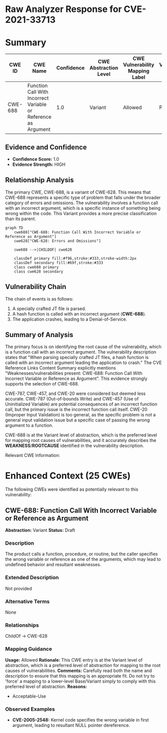 # Raw Analyzer Response for CVE-2021-33713

# Summary
| CWE ID | CWE Name | Confidence | CWE Abstraction Level | CWE Vulnerability Mapping Label | CWE-Vulnerability Mapping Notes |
|---|---|---|---|---|---|
| CWE-688 | Function Call With Incorrect Variable or Reference as Argument | 1.0 | Variant | Allowed | Primary CWE |

## Evidence and Confidence

*   **Confidence Score:** 1.0
*   **Evidence Strength:** HIGH

## Relationship Analysis
The primary CWE, CWE-688, is a variant of CWE-628. This means that CWE-688 represents a specific type of problem that falls under the broader category of errors and omissions. The vulnerability involves a function call with an incorrect argument, which is a specific instance of something being wrong within the code. This Variant provides a more precise classification than its parent.

```mermaid
graph TD
    cwe688["CWE-688: Function Call With Incorrect Variable or Reference as Argument"]
    cwe628["CWE-628: Errors and Omissions"]
    
    cwe688 -->|CHILDOF| cwe628
    
    classDef primary fill:#f96,stroke:#333,stroke-width:2px
    classDef secondary fill:#69f,stroke:#333
    class cwe688 primary
    class cwe628 secondary
```

## Vulnerability Chain
The chain of events is as follows:
1.  A specially crafted JT file is parsed.
2.  A hash function is called with an incorrect argument (**CWE-688**).
3.  The application crashes, leading to a Denial-of-Service.

## Summary of Analysis
The primary focus is on identifying the root cause of the vulnerability, which is a function call with an incorrect argument. The vulnerability description states that "When parsing specially crafted JT files, a hash function is called with an incorrect argument leading the application to crash." The CVE Reference Links Content Summary explicitly mentions "Weaknesses/vulnerabilities present: CWE-688: Function Call With Incorrect Variable or Reference as Argument". This evidence strongly supports the selection of CWE-688.

CWE-787, CWE-457, and CWE-20 were considered but deemed less accurate. CWE-787 (Out-of-bounds Write) and CWE-457 (Use of Uninitialized Variable) are potential consequences of an incorrect function call, but the primary issue is the incorrect function call itself. CWE-20 (Improper Input Validation) is too general, as the specific problem is not a general input validation issue but a specific case of passing the wrong argument to a function.

CWE-688 is at the Variant level of abstraction, which is the preferred level for mapping root causes of vulnerabilities, and it accurately describes the **WEAKNESS**/**ROOTCAUSE** identified in the vulnerability description.

Relevant CWE Information:

# Enhanced Context (25 CWEs)
The following CWEs were identified as potentially relevant to this vulnerability:

## CWE-688: Function Call With Incorrect Variable or Reference as Argument
**Abstraction:** Variant
**Status:** Draft

### Description
The product calls a function, procedure, or routine, but the caller specifies the wrong variable or reference as one of the arguments, which may lead to undefined behavior and resultant weaknesses.

### Extended Description
Not provided

### Alternative Terms
None

### Relationships
ChildOf -> CWE-628

### Mapping Guidance
**Usage:** Allowed
**Rationale:** This CWE entry is at the Variant level of abstraction, which is a preferred level of abstraction for mapping to the root causes of vulnerabilities.
**Comments:** Carefully read both the name and description to ensure that this mapping is an appropriate fit. Do not try to 'force' a mapping to a lower-level Base/Variant simply to comply with this preferred level of abstraction.
**Reasons:**
- Acceptable-Use



### Observed Examples
- **CVE-2005-2548:** Kernel code specifies the wrong variable in first argument, leading to resultant NULL pointer dereference.